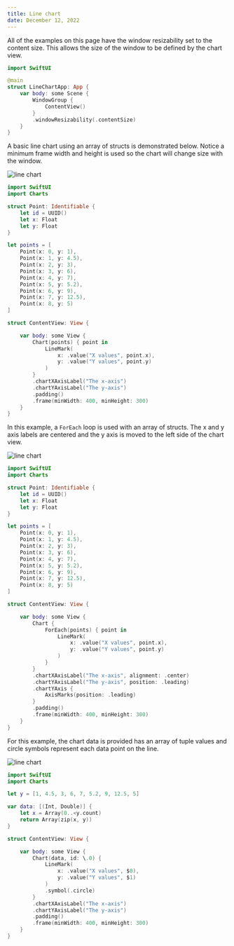 ```yaml
---
title: Line chart
date: December 12, 2022
---
```


All of the examples on this page have the window resizability set to the content size. This allows the size of the window to be defined by the chart view.

```swift
import SwiftUI

@main
struct LineChartApp: App {
    var body: some Scene {
        WindowGroup {
            ContentView()
        }
        .windowResizability(.contentSize)
    }
}
```

A basic line chart using an array of structs is demonstrated below. Notice a minimum frame width and height is used so the chart will change size with the window.

<img src="../images/linechart1.png" style="max-width:400px;" alt="line chart">

```swift
import SwiftUI
import Charts

struct Point: Identifiable {
    let id = UUID()
    let x: Float
    let y: Float
}

let points = [
    Point(x: 0, y: 1),
    Point(x: 1, y: 4.5),
    Point(x: 2, y: 3),
    Point(x: 3, y: 6),
    Point(x: 4, y: 7),
    Point(x: 5, y: 5.2),
    Point(x: 6, y: 9),
    Point(x: 7, y: 12.5),
    Point(x: 8, y: 5)
]

struct ContentView: View {

    var body: some View {
        Chart(points) { point in
            LineMark(
                x: .value("X values", point.x),
                y: .value("Y values", point.y)
            )
        }
        .chartXAxisLabel("The x-axis")
        .chartYAxisLabel("The y-axis")
        .padding()
        .frame(minWidth: 400, minHeight: 300)
    }
}
```

In this example, a `ForEach` loop is used with an array of structs. The x and y axis labels are centered and the y axis is moved to the left side of the chart view.

<img src="../images/linechart2.png" style="max-width:400px;" alt="line chart">

```swift
import SwiftUI
import Charts

struct Point: Identifiable {
    let id = UUID()
    let x: Float
    let y: Float
}

let points = [
    Point(x: 0, y: 1),
    Point(x: 1, y: 4.5),
    Point(x: 2, y: 3),
    Point(x: 3, y: 6),
    Point(x: 4, y: 7),
    Point(x: 5, y: 5.2),
    Point(x: 6, y: 9),
    Point(x: 7, y: 12.5),
    Point(x: 8, y: 5)
]

struct ContentView: View {

    var body: some View {
        Chart {
            ForEach(points) { point in
                LineMark(
                    x: .value("X values", point.x),
                    y: .value("Y values", point.y)
                )
            }
        }
        .chartXAxisLabel("The x-axis", alignment: .center)
        .chartYAxisLabel("The y-axis", position: .leading)
        .chartYAxis {
            AxisMarks(position: .leading)
        }
        .padding()
        .frame(minWidth: 400, minHeight: 300)
    }
}
```

For this example, the chart data is provided has an array of tuple values and circle symbols represent each data point on the line.

<img src="../images/linechart3.png" style="max-width:400px;" alt="line chart">

```swift
import SwiftUI
import Charts

let y = [1, 4.5, 3, 6, 7, 5.2, 9, 12.5, 5]

var data: [(Int, Double)] {
    let x = Array(0..<y.count)
    return Array(zip(x, y))
}

struct ContentView: View {

    var body: some View {
        Chart(data, id: \.0) {
            LineMark(
                x: .value("X values", $0),
                y: .value("Y values", $1)
            )
            .symbol(.circle)
        }
        .chartXAxisLabel("The x-axis")
        .chartYAxisLabel("The y-axis")
        .padding()
        .frame(minWidth: 400, minHeight: 300)
    }
}
```
